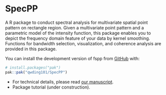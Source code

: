 
<!-- README.md is generated from README.Rmd. Please edit that file -->

# SpecPP

<!-- badges: start -->
<!-- badges: end -->

A R package to conduct spectral analysis for multivariate spatial point
pattern on rectangle region. Given a multivariate point pattern and a
parametric model of the intensity function, this package enables you to
depict the frequency domain feature of your data by kernel smoothing.
Functions for bandwidth selection, visualization, and coherence analysis
are provided in this package.

You can install the development version of fspp from
[GitHub](https://github.com/) with:

``` r
# install.packages("pak")
pak::pak("qwding101/SpecPP")
```

- For technical details, please read [our
  manuscript](https://arxiv.org/abs/2502.09948).
- Package tutorial (under construction).
  <!-- You'll still need to render `README.Rmd` regularly, to keep `README.md` up-to-date. `devtools::build_readme()` is handy for this. In that case, don't forget to commit and push the resulting figure files, so they display on GitHub and CRAN. -->
